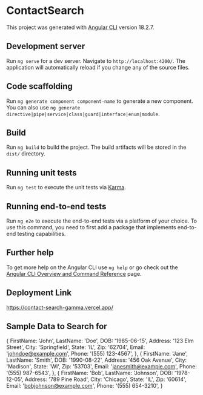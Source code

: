 # ContactSearch

This project was generated with [Angular CLI](https://github.com/angular/angular-cli) version 18.2.7.

## Development server

Run `ng serve` for a dev server. Navigate to `http://localhost:4200/`. The application will automatically reload if you change any of the source files.

## Code scaffolding

Run `ng generate component component-name` to generate a new component. You can also use `ng generate directive|pipe|service|class|guard|interface|enum|module`.

## Build

Run `ng build` to build the project. The build artifacts will be stored in the `dist/` directory.

## Running unit tests

Run `ng test` to execute the unit tests via [Karma](https://karma-runner.github.io).

## Running end-to-end tests

Run `ng e2e` to execute the end-to-end tests via a platform of your choice. To use this command, you need to first add a package that implements end-to-end testing capabilities.

## Further help

To get more help on the Angular CLI use `ng help` or go check out the [Angular CLI Overview and Command Reference](https://angular.dev/tools/cli) page.

## Deployment Link

https://contact-search-gamma.vercel.app/

Sample Data to Search for
--
{
FirstName: 'John',
LastName: 'Doe',
DOB: '1985-06-15',
Address: '123 Elm Street',
City: 'Springfield',
State: 'IL',
Zip: '62704',
Email: 'johndoe@example.com',
Phone: '(555) 123-4567',
},
{
FirstName: 'Jane',
LastName: 'Smith',
DOB: '1990-08-22',
Address: '456 Oak Avenue',
City: 'Madison',
State: 'WI',
Zip: '53703',
Email: 'janesmith@example.com',
Phone: '(555) 987-6543',
},
{
FirstName: 'Bob',
LastName: 'Johnson',
DOB: '1978-12-05',
Address: '789 Pine Road',
City: 'Chicago',
State: 'IL',
Zip: '60614',
Email: 'bobjohnson@example.com',
Phone: '(555) 654-3210',
}
